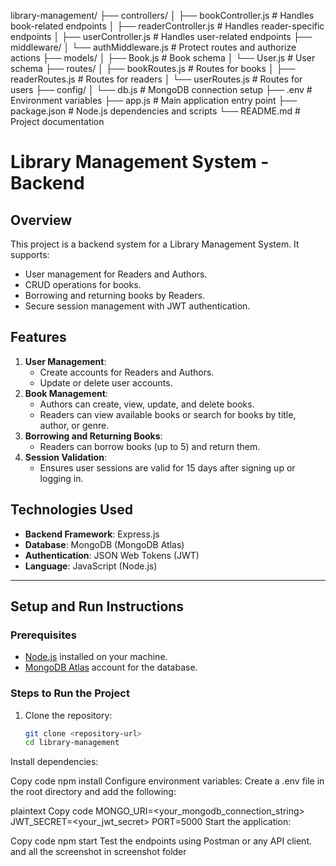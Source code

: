 library-management/
├── controllers/
│   ├── bookController.js       # Handles book-related endpoints
│   ├── readerController.js     # Handles reader-specific endpoints
│   ├── userController.js       # Handles user-related endpoints
├── middleware/
│   └── authMiddleware.js       # Protect routes and authorize actions
├── models/
│   ├── Book.js                 # Book schema
│   └── User.js                 # User schema
├── routes/
│   ├── bookRoutes.js           # Routes for books
│   ├── readerRoutes.js         # Routes for readers
│   └── userRoutes.js           # Routes for users
├── config/
│   └── db.js                   # MongoDB connection setup
├── .env                        # Environment variables
├── app.js                      # Main application entry point
├── package.json                # Node.js dependencies and scripts
└── README.md                   # Project documentation
# Library Management System - Backend

## Overview
This project is a backend system for a Library Management System. It supports:
- User management for Readers and Authors.
- CRUD operations for books.
- Borrowing and returning books by Readers.
- Secure session management with JWT authentication.

## Features
1. **User Management**:
   - Create accounts for Readers and Authors.
   - Update or delete user accounts.
2. **Book Management**:
   - Authors can create, view, update, and delete books.
   - Readers can view available books or search for books by title, author, or genre.
3. **Borrowing and Returning Books**:
   - Readers can borrow books (up to 5) and return them.
4. **Session Validation**:
   - Ensures user sessions are valid for 15 days after signing up or logging in.

## Technologies Used
- **Backend Framework**: Express.js
- **Database**: MongoDB (MongoDB Atlas)
- **Authentication**: JSON Web Tokens (JWT)
- **Language**: JavaScript (Node.js)

---

## Setup and Run Instructions

### Prerequisites
- [Node.js](https://nodejs.org/) installed on your machine.
- [MongoDB Atlas](https://www.mongodb.com/cloud/atlas) account for the database.

### Steps to Run the Project
1. Clone the repository:
   ```bash
   git clone <repository-url>
   cd library-management
Install dependencies:

Copy code
npm install
Configure environment variables: Create a .env file in the root directory and add the following:

plaintext
Copy code
MONGO_URI=<your_mongodb_connection_string>
JWT_SECRET=<your_jwt_secret>
PORT=5000
Start the application:

Copy code
npm start
Test the endpoints using Postman or any API client.
    and all the screenshot in screenshot folder

